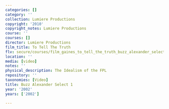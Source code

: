 ```yaml
---
categories: []
category: ''
collection: Lumiere Productions
copyright: '2010'
copyright_notes: Lumiere Productions
course: ''
courses: []
director: Lumiere Productions
film_title: To Tell The Truth
flv: secure/courses/film_gaines_to_tell_the_truth_buzz_alexander_select_1.flv
location: ''
media: [video]
notes: ''
physical_description: The Idealism of the FPL
repository: ''
taxonomies: [Video]
title: Buzz Alexander Select 1
year: '2002'
years: ['2002']

---
```


